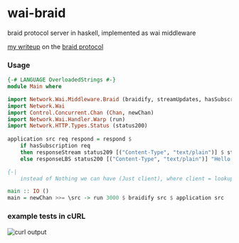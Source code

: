 # wai-braid
braid protocol server in haskell, implemented as wai middleware

[my writeup](https://github.com/ghiliweld/writings/blob/master/braid.md) on the [braid protocol](https://braid.news/)

### Usage

```hs
{-# LANGUAGE OverloadedStrings #-}
module Main where

import Network.Wai.Middleware.Braid (braidify, streamUpdates, hasSubscription, status209, Update)
import Network.Wai
import Control.Concurrent.Chan (Chan, newChan)
import Network.Wai.Handler.Warp (run)
import Network.HTTP.Types.Status (status200)
    
application src req respond = respond $ 
    if hasSubscription req 
    then responseStream status209 [("Content-Type", "text/plain")] $ streamUpdates src ["topic"] (Nothing)
    else responseLBS status200 [("Content-Type", "text/plain")] "Hello World"

{-| 
    instead of Nothing we can have (Just client), where client = lookupHeader "Client" $ requestHeaders req, the client field is for preventing echo updates by clients subscribing and sending updates -}

main :: IO ()
main = newChan >>= \src -> run 3000 $ braidify src $ application src
```

### example tests in cURL
![curl output](https://pbs.twimg.com/media/EqXRGRtWMAAaYCE?format=jpg&name=4096x4096)
